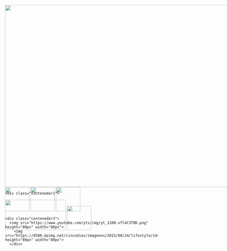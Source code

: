 <html>
  <head>
    <tittle></tittle>
 <style>
   .contenedor{
   text-aling: center;
   background: Image;
   border: 2px;
   height: 600px;
   width: 1800px;
   float: left;
   }
    .contenedor1{
   text-aling: center;
   background: whrite;
   border: 2px solid black;
   height: 400px;
   width: 380px;
   float: left;
   }
    .contenedor2{
   text-aling: center;
   background: whrite;
   border: 2px solid black;
   height: 400px;
   width: 380px;
   float: right;
   }
    .contenedor3{
   text-aling: center;
   background: whrite;
   border: 2px solid black;
   height: 400px;
   width: 380px;
   float: right;
   }
    </style>
  </head>
  <body>
    <div class="contenedor">
        <img src="https://image.freepik.com/foto-gratis/viejo-grunge-fondo-negro-gris_74190-2032.jpg" height="600" width="1800">
   
    <div class="contenedor1">
  <img src="https://66.media.tumblr.com/958c5daab6054c651fe26cc5f741ce02/tumblr_mhg36htcr61qhr3m2o1_400.jpg" height="100px" width="200px">
<img src="https://images.immediate.co.uk/volatile/sites/3/2017/06/97418.jpg?quality=90&resize=620,413" height="80px" width="80px">
   </div> 
    
    <div class="contenedor2">
  <img src="https://static.wixstatic.com/media/b6812f_1e68766f2ff44bae9f3df342675f6204~mv2.png" height="80px" width="80px"> 
  <img src="https://www.facebook.com/images/fb_icon_325x325.png" height="80px" width="80px"> 
  <img src="https://cdn.images.express.co.uk/img/dynamic/59/590x/Gmail-Hotmail-and-Yahoo-How-to-set-up-a-FREE-email-account-Are-all-emails-free-1003636.jpg?r=1534326633778" height="80px" width="80px">
  </div>
  
    <div class="contenedor3">
      <img src="https://www.youtube.com/yts/img/yt_1200-vfl4C3T0K.png" height="80px" width="80px">
        <img src="https://d500.epimg.net/cincodias/imagenes/2015/08/24/lifestyle/1440420274_400517_1440420311_noticia_normal.jpg" height="80px" width="80px">
      </div>
    
